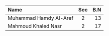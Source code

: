 | Name                   |      Sec      |  B.N  |
|:-----------------------|:-------------:|------:|
| Muhammad Hamdy Al-Aref |       2       |   13  |
| Mahmoud Khaled Nasr    |       2       |   17  |
